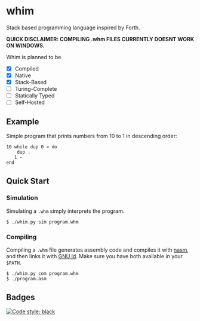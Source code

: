 # whim

 Stack based programming language inspired by Forth.
 
 **QUICK DISCLAIMER: COMPILING .whm FILES CURRENTLY DOESNT WORK ON WINDOWS.** 

 Whim is planned to be
 - [x] Compiled
 - [x] Native
 - [x] Stack-Based
 - [ ] Turing-Complete
 - [ ] Statically Typed
 - [ ] Self-Hosted

## Example

 Simple program that prints numbers from 10 to 1 in descending order:

 ```whim
 10 while dup 0 > do
     dup .
    1 -
 end
 ```

## Quick Start

### Simulation

 Simulating a `.whm` simply interprets the program.

 ```console
 $ ./whim.py sim program.whm
 ```

### Compiling

 Compiling a `.whm` file generates assembly code and compiles it with [nasm](https://www.nasm.us), and then links it with [GNU ld](https://www.gnu.org/software/binutils/). Make sure you have both available in your `$PATH`.

 ```console
 $ ./whim.py com program.whm
 $ ./program.asm
 ```

## Badges

 [![Code style: black](https://img.shields.io/badge/code%20style-black-000000.svg)](https://github.com/psf/black)
